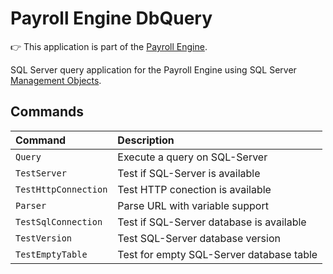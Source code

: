 # Payroll Engine DbQuery
👉 This application is part of the [Payroll Engine](https://github.com/Payroll-Engine/PayrollEngine/wiki).

SQL Server query application for the Payroll Engine using SQL Server [Management Objects](https://learn.microsoft.com/en-us/sql/relational-databases/server-management-objects-smo/overview-smo?view=sql-server-ver16).

## Commands
| Command                 | Description                                      |
|:--|:--|
| `Query`                 | Execute a query on SQL-Server                    |
| `TestServer`            | Test if SQL-Server is available                  |
| `TestHttpConnection`    | Test HTTP conection is available                 |
| `Parser`                | Parse URL with variable support                  |
| `TestSqlConnection`     | Test if SQL-Server database is available         |
| `TestVersion`           | Test SQL-Server database version                 |
| `TestEmptyTable`        | Test for empty SQL-Server database table         |
